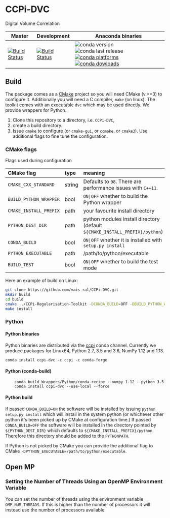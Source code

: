# CCPi-DVC
Digital Volume Correlation

| Master | Development | Anaconda binaries |
|--------|-------------|-------------------|
| [![Build Status](https://anvil.softeng-support.ac.uk/jenkins/buildStatus/icon?job=CILsingle/CCPi-DVC)](https://anvil.softeng-support.ac.uk/jenkins/job/CILsingle/job/CCPi-DVC/) | [![Build Status](https://anvil.softeng-support.ac.uk/jenkins/buildStatus/icon?job=CILsingle/CCPi-DVC-dev)](https://anvil.softeng-support.ac.uk/jenkins/job/CILsingle/job/CCPi-DVC-dev/) | ![conda version](https://anaconda.org/ccpi/ccpi-dvc/badges/version.svg) ![conda last release](https://anaconda.org/ccpi/ccpi-dvc/badges/latest_release_date.svg) [![conda platforms](https://anaconda.org/ccpi/ccpi-dvc/badges/platforms.svg) ![conda dowloads](https://anaconda.org/ccpi/ccpi-dvc/badges/downloads.svg)](https://anaconda.org/ccpi/ccpi-dvc) |

## Build

The package comes as a [CMake](https://cmake.org) project so you will need CMake (v.>=3) to configure it. Additionally you will need a C compiler, `make` (on linux). The toolkit comes with an executable `dvc` which may be used directly. We provide wrappers for Python.

1. Clone this repository to a directory, i.e. `CCPi-DVC`, 
2. create a build directory. 
3. Issue `cmake` to configure (or `cmake-gui`, or `ccmake`, or `cmake3`). Use additional flags to fine tune the configuration. 

### CMake flags
Flags used during configuration

| CMake flag | type | meaning |
|:---|:----|:----|
| `CMAKE_CXX_STANDARD` | string | Defaults to `98`. There are performance issues with `C++11`.
| `BUILD_PYTHON_WRAPPER` | bool | `ON\|OFF` whether to build the Python wrapper |
| `CMAKE_INSTALL_PREFIX` | path | your favourite install directory |
| `PYTHON_DEST_DIR` | path | python modules install directory (default `${CMAKE_INSTALL_PREFIX}/python`) |
| `CONDA_BUILD`| bool | `ON\|OFF` whether it is installed with `setup.py install`|
|`PYTHON_EXECUTABLE` | path | /path/to/python/executable|
|`BUILD_TEST` | bool | `ON\|OFF` whether to build the test mode|

Here an example of build on Linux:

```bash
git clone https://github.com/vais-ral/CCPi-DVC.git
mkdir build
cd build
cmake ../CCPi-Regularisation-Toolkit -DCONDA_BUILD=OFF -DBUILD_PYTHON_WRAPPER=ON -DCMAKE_BUILD_TYPE=Release -DCMAKE_INSTALL_PREFIX=<your favourite install directory>
make install
```

### Python
#### Python binaries
Python binaries are distributed via the [ccpi](https://anaconda.org/ccpi/ccpi-dvc) conda channel. Currently we produce packages for Linux64, Python 2.7, 3.5 and 3.6, NumPy 1.12 and 1.13.

```
conda install ccpi-dvc -c ccpi -c conda-forge
```

#### Python (conda-build)
```
	conda build Wrappers/Python/conda-recipe --numpy 1.12 --python 3.5 
	conda install ccpi-dvc --use-local --force
```

#### Python build

If passed `CONDA_BUILD=ON` the software will be installed by issuing `python setup.py install` which will install in the system python (or whichever other python it's been picked up by CMake at configuration time.) 
If passed `CONDA_BUILD=OFF` the software will be installed in the directory pointed by `${PYTHON_DEST_DIR}` which defaults to `${CMAKE_INSTALL_PREFIX}/python`. Therefore this directory should be added to the `PYTHONPATH`.

If Python is not picked by CMake you can provide the additional flag to CMake `-DPYTHON_EXECUTABLE=/path/to/python/executable`.

## Open MP

### Setting the Number of Threads Using an OpenMP Environment Variable
You can set the number of threads using the environment variable `OMP_NUM_THREADS`. If this is higher than the number of processors it will instead use the number of processors available.
